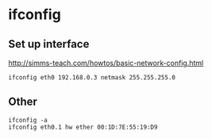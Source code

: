 # ifconfig

## Set up interface

<http://simms-teach.com/howtos/basic-network-config.html>

    ifconfig eth0 192.168.0.3 netmask 255.255.255.0

## Other

    ifconfig -a
    ifconfig eth0.1 hw ether 00:1D:7E:55:19:D9

